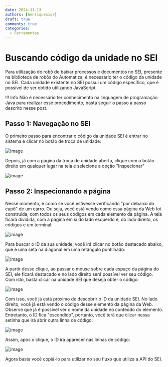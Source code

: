 ```yaml
---
date: 2024-11-13
authors: [henriquesiqr]
draft: true
comments: true
categories:
  - Ferramentas
---
```


# Buscando código da unidade no SEI

Para utilização do robô de baixar processos e documentos no SEI, presente na biblioteca de robôs do Automatiza, é necessário ter o código da unidade no SEI. Cada unidade existente no SEI possui um código específico, que é possível de ser obtido utilizando JavaScript.

<!-- more -->
!!! Info
    Não é necessário ter conhecimento na linguagem de programação Java para realizar esse procedimento, basta seguir o passo a passo descrito nesse post.

## Passo 1: Navegação no SEI
O primeiro passo para encontrar o código da unidade SEI é entrar no sistema e clicar no botão de troca de unidade:

![image]()

Depois, já com a página da troca de unidade aberta, clique com o botão direito em qualquer lugar na tela e selecione a opção "Inspecionar"

![image]()

## Passo 2: Inspecionando a página
Nesse momento, é como se você estivesse verificando "por debaixo do capô" de um carro. Ou seja, você está vendo como essa página da Web foi construída, com todos os seus códigos em cada elemento da página. A tela ficará dividida, com a página em si do lado esquerdo e, do lado direito, os códigos e um terminal:

![image]()

Para buscar o ID da sua unidade, você irá clicar no botão destacado abaixo, que é uma seta na diagonal em uma retângulo pontilhado:

![image]()

A partir desse clique, ao passar o mouse sobre cada espaço da página do SEI, ele ficará destacado e no lado direito será possível ver seu código. Com isto, basta clicar na unidade SEI que deseja obter o código:

![image]()

Com isso, você já está próximo de descobrir o ID da unidade SEI. No lado direito, você já está vendo o código desse elemento da página da Web. Observe que já é possível ver o nome da unidade no conteúdo do elemento. Entretanto, o ID fica "escondido", portanto, você terá que clicar nessa setinha que irá abrir outra linha de código:

![image]()

Assim, após o clique, o ID irá aparecer nas linhas de código:

![image]()

Agora basta você copiá-lo para utilizar no seu fluxo que utiliza a API do SEI.